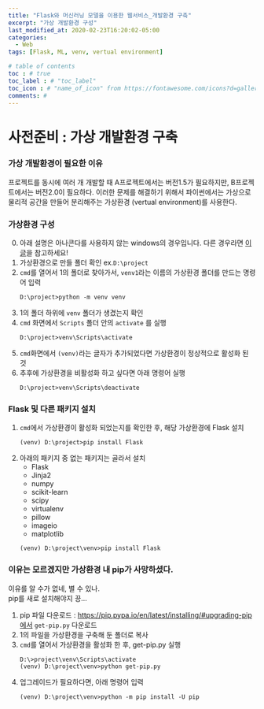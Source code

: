 ```yaml
---
title: "Flask와 머신러닝 모델을 이용한 웹서비스_개발환경 구축"
excerpt: "가상 개발환경 구성"
last_modified_at: 2020-02-23T16:20:02-05:00
categories:
  - Web
tags: [Flask, ML, venv, vertual environment]

# table of contents
toc : # true
toc_label : # "toc_label"
toc_icon : # "name_of_icon" from https://fontawesome.com/icons?d=gallery&s=solid&m=free
comments: # 
---
```


# 사전준비 : 가상 개발환경 구축
### 가상 개발환경이 필요한 이유
프로젝트를 동시에 여러 개 개발할 때 A프로젝트에서는 버전1.5가 필요하지만, B프로젝트에서는 버전2.0이 필요하다. 이러한 문제를 해결하기 위해서 파이썬에서는 가상으로 물리적 공간을 만들어 분리해주는 가상환경 (vertual environment)를 사용한다.



### 가상환경 구성 
0. 아래 설명은 아나콘다를 사용하지 않는 windows의 경우입니다. 다른 경우라면 [이 글](https://dojang.io/mod/page/view.php?id=2470)을 참고하세요!
1. 가상환경으로 만들 폴더 확인 ex.`D:\project`
2. `cmd`를 열어서 1의 폴더로 찾아가서, `venv1`라는 이름의 가상환경 폴더를 만드는 명령어 입력
   ````
   D:\project>python -m venv venv
   ````
3. 1의 폴더 하위에 `venv` 폴더가 생겼는지 확인
4. `cmd` 화면에서 `Scripts` 폴더 안의 `activate` 를 실행
   ````
   D:\project>venv\Scripts\activate
   ````
5. `cmd`화면에서 `(venv)`라는 글자가 추가되었다면 가상환경이 정상적으로 활성화 된 것
6. 추후에 가상환경을 비활성화 하고 싶다면 아래 명령어 실행
   ````
   D:\project>venv\Scripts\deactivate
   ````



### Flask 및 다른 패키지 설치 
1. `cmd`에서 가상환경이 활성화 되었는지를 확인한 후, 해당 가상환경에 Flask 설치
   ```
   (venv) D:\project>pip install Flask
   ```
2. 아래의 패키지 중 없는 패키지는 골라서 설치
   - Flask
   - Jinja2
   - numpy
   - scikit-learn
   - scipy
   - virtualenv
   - pillow
   - imageio
   - matplotlib
   ````
   (venv) D:\project\venv>pip install Flask
   ````
  
  
  
  ### 이유는 모르겠지만 가상환경 내 pip가 사망하셨다.  
이유를 알 수가 없네, 별 수 있나.  
pip를  새로 설치해야지 끙...
1. pip 파일 다운로드 : https://pip.pypa.io/en/latest/installing/#upgrading-pip에서 `get-pip.py` 다운로드
2. 1의 파일을 가상환경을 구축해 둔 폴더로 복사
3. `cmd`를 열어서 가상환경을 활성화 한 후, get-pip.py 실행
   ````
   D:\>project\venv\Scripts\activate
   (venv) D:\project\venv>python get-pip.py
   ````
4. 업그레이드가 필요하다면, 아래 명령어 입력
   ````
   (venv) D:\project\venv>python -m pip install -U pip
   ````

   
